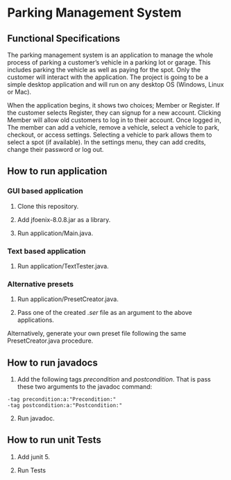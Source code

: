 # Parking Management System

## Functional Specifications

The parking management system is an application to manage the whole process of parking a customer’s vehicle in a parking lot or garage. This includes parking the vehicle as well as paying for the spot. Only the customer will interact with the application. The project is going to be a simple desktop application and will run on any desktop OS (Windows, Linux or Mac).

When the application begins, it shows two choices; Member or Register. If the customer selects Register, they can signup for a new account. Clicking Member will allow old customers to log in to their account. Once logged in, The member can add a vehicle, remove a vehicle, select a vehicle to park, checkout, or access settings. Selecting a vehicle to park allows them to select a spot (if available). In the settings menu, they can add credits, change their password or log out.


## How to run application

### GUI based application

1. Clone this repository.

2. Add jfoenix-8.0.8.jar as a library.

3. Run application/Main.java.

### Text based application

1. Run application/TextTester.java.

### Alternative presets

1. Run application/PresetCreator.java.

2. Pass one of the created *.ser* file as an argument to the above applications.

Alternatively, generate your own preset file following the same PresetCreator.java procedure.


## How to run javadocs

1. Add the following tags *precondition* and *postcondition*. That is pass these two arguments to the javadoc command:

```
-tag precondition:a:"Precondition:"
-tag postcondition:a:"Postcondition:"
```

2. Run javadoc.


## How to run unit Tests

1. Add junit 5.

2. Run Tests

